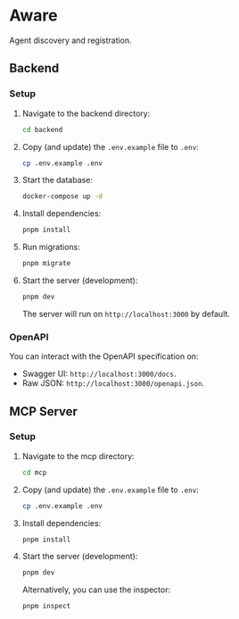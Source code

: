 # Aware

Agent discovery and registration.

## Backend

### Setup

1. Navigate to the backend directory:

   ```sh
   cd backend
   ```

1. Copy (and update) the `.env.example` file to `.env`:

   ```sh
   cp .env.example .env
   ```

1. Start the database:

   ```sh
   docker-compose up -d
   ```

1. Install dependencies:

   ```sh
   pnpm install
   ```

1. Run migrations:

   ```sh
   pnpm migrate
   ```

1. Start the server (development):

   ```sh
   pnpm dev
   ```

   The server will run on `http://localhost:3000` by default.

### OpenAPI

You can interact with the OpenAPI specification on:

- Swagger UI: `http://localhost:3000/docs`.
- Raw JSON: `http://localhost:3000/openapi.json`.

## MCP Server

### Setup

1. Navigate to the mcp directory:

   ```sh
   cd mcp
   ```

1. Copy (and update) the `.env.example` file to `.env`:

   ```sh
   cp .env.example .env
   ```

1. Install dependencies:

   ```sh
   pnpm install
   ```

1. Start the server (development):

   ```sh
   pnpm dev
   ```

   Alternatively, you can use the inspector:

   ```sh
   pnpm inspect
   ```
